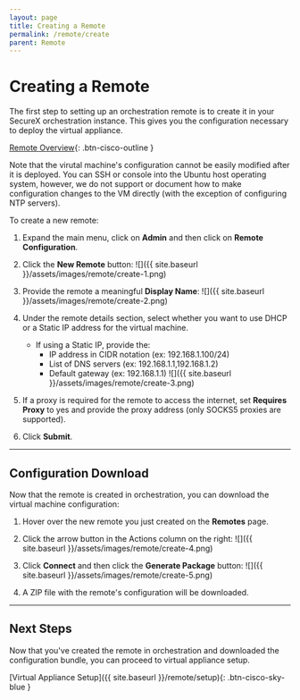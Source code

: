 ```yaml
---
layout: page
title: Creating a Remote
permalink: /remote/create
parent: Remote
---
```


# Creating a Remote
The first step to setting up an orchestration remote is to create it in your SecureX orchestration instance. This gives you the configuration necessary to deploy the virtual appliance.

[<i class="fa fa-video mr-1"></i> Remote Overview](https://www.youtube.com/watch?v=EC2nCiAn1HM&list=PLPFIie48Myg2tu2gHbgm-moYg8LDaXsSo){: .btn-cisco-outline }

<div class="cisco-alert cisco-alert-info"><i class="fa fa-info-circle mr-1 cisco-icon-info"></i> Note that the virutal machine's configuration cannot be easily modified after it is deployed. You can SSH or console into the Ubuntu host operating system, however, we do not support or document how to make configuration changes to the VM directly (with the exception of configuring NTP servers).</div>

To create a new remote:
1. Expand the main menu, click on **Admin** and then click on **Remote Configuration**.
1. Click the **New Remote** button:
![]({{ site.baseurl }}/assets/images/remote/create-1.png)

1. Provide the remote a meaningful **Display Name**:
![]({{ site.baseurl }}/assets/images/remote/create-2.png)

1. Under the remote details section, select whether you want to use DHCP or a Static IP address for the virtual machine.
	* If using a Static IP, provide the:
		* IP address in CIDR notation (ex: 192.168.1.100/24)
		* List of DNS servers (ex: 192.168.1.1,192.168.1.2)
		* Default gateway (ex: 192.168.1.1)
![]({{ site.baseurl }}/assets/images/remote/create-3.png)

1. If a proxy is required for the remote to access the internet, set **Requires Proxy** to yes and provide the proxy address (only SOCKS5 proxies are supported).
1. Click **Submit**.

---

## Configuration Download
Now that the remote is created in orchestration, you can download the virtual machine configuration:
1. Hover over the new remote you just created on the **Remotes** page.
1. Click the arrow button in the Actions column on the right:
![]({{ site.baseurl }}/assets/images/remote/create-4.png)

1. Click **Connect** and then click the **Generate Package** button:
![]({{ site.baseurl }}/assets/images/remote/create-5.png)

1. A ZIP file with the remote's configuration will be downloaded.

---

## Next Steps
Now that you've created the remote in orchestration and downloaded the configuration bundle, you can proceed to virtual appliance setup.

[Virtual Appliance Setup]({{ site.baseurl }}/remote/setup){: .btn-cisco-sky-blue }